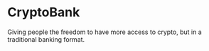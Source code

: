 # CryptoBank
Giving people the freedom to have more access to crypto, but in a traditional banking format.
